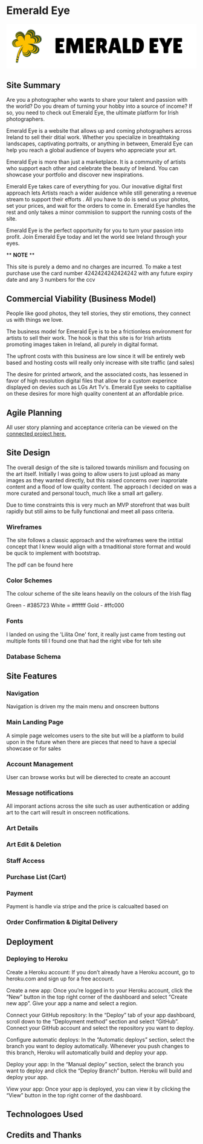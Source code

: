# Emerald Eye

![Logo](assets/docs/brand_logo.png)

## Site Summary

Are you a photographer who wants to share your talent and passion with the world? Do you dream of turning your hobby into a source of income? If so, you need to check out Emerald Eye, the ultimate platform for Irish photographers. 

Emerald Eye is a website that allows up and coming photographers across Ireland to sell their ditial work. Whether you specialize in breathtaking landscapes, captivating portraits, or anything in between, Emerald Eye can help you reach a global audience of buyers who appreciate your art. 

Emerald Eye is more than just a marketplace. It is a community of artists who support each other and celebrate the beauty of Ireland. You can showcase your portfolio and discover new inspirations. 

Emerald Eye takes care of everything for you. Our inovative digital first approach lets Artists reach a wider auidence while still generating a revenue stream to support their efforts . All you have to do is send us your photos, set your prices, and wait for the orders to come in. Emerald Eye handles the rest and only takes a minor commisiion to support the running costs of the site. 

Emerald Eye is the perfect opportunity for you to turn your passion into profit. Join Emerald Eye today and let the world see Ireland through your eyes. 

** **NOTE** **

This site is purely a demo and no charges are incurred.
To make a test purchase use the card number 4242424242424242 with any future expiry date and any 3 numbers for the ccv

## Commercial Viability (Business Model) 

People like good photos, they tell stories, they stir emotions, they connect us with things we love. 

The business model for Emerald Eye is to be a frictionless environment for artists to sell their work. The hook is that this site is for Irish artists promoting images taken in Ireland, all purely in digital format. 

The upfront costs with this business are low since it will be entirely web based and hosting costs will really only increase with site traffic (and sales) 

The desire for printed artwork, and the associated costs, has lessened in favor of high resolution digital files that allow for a custom experince displayed on devies such as LGs Art Tv's. Emerald Eye seeks to capitialise on these desires for more high quality conentent at an affordable price.

## Agile Planning

All user story planning and acceptance criteria can be viewed on the [connected project here.](https://github.com/users/Will-Griffiths-Ireland/projects/4/views/2)

## Site Design

The overall design of the site is tailored towards minilism and focusing on the art itself. Initially I was going to allow users to just upload as many images as they wanted directly, but this raised concerns over inaproriate content and a flood of low quality content. The approach I decided on was a more curated and personal touch, much like a small art gallery.

Due to time constraints this is very much an MVP storefront that was built rapidly but still aims to be fully functional and meet all pass criteria.


### Wireframes

The site follows a classic approach and the wireframes were the intitial concept that I knew would align with a trnaditional store format and would be qucik to implement with bootstrap.

The pdf can be found here

### Color Schemes

The colour scheme of the site leans heavily on the colours of the Irish flag

Green - #385723
White = #ffffff
Gold - #ffc000

### Fonts

I landed on using the 'Lilita One' font, it really just came from testing out multiple fonts till I found one that had the right vibe for teh site

### Database Schema

## Site Features

### Navigation

Navigation is driven my the main menu and onscreen buttons

### Main Landing Page

A simple page welcomes users to the site but will be a platform to build upon in the future when there are pieces that need to have a special showcase or for sales

### Account Management

User can browse works but will be dierected to create an account

### Message notifications

All imporant actions across the site such as user authentication or adding art to the cart will result in onscreen notifications.
### Art Details

### Art Edit & Deletion

### Staff Access


### Purchase List (Cart)

### Payment

Payment is handle via stripe and the price is calcualted based on

### Order Confirmation & Digital Delivery

## Deployment

### Deploying to Heroku

Create a Heroku account: If you don’t already have a Heroku account, go to heroku.com and sign up for a free account.

Create a new app: Once you’re logged in to your Heroku account, click the “New” button in the top right corner of the dashboard and select “Create new app”. Give your app a name and select a region.

Connect your GitHub repository: In the “Deploy” tab of your app dashboard, scroll down to the “Deployment method” section and select “GitHub”. Connect your GitHub account and select the repository you want to deploy.

Configure automatic deploys: In the “Automatic deploys” section, select the branch you want to deploy automatically. Whenever you push changes to this branch, Heroku will automatically build and deploy your app.

Deploy your app: In the “Manual deploy” section, select the branch you want to deploy and click the “Deploy Branch” button. Heroku will build and deploy your app.

View your app: Once your app is deployed, you can view it by clicking the “View” button in the top right corner of the dashboard.

## Technologoes Used

## Credits and Thanks



